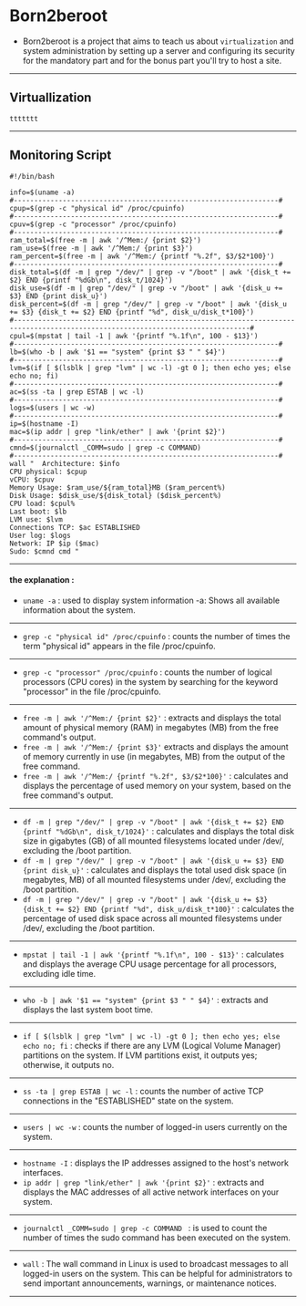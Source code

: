 # Born2beroot
+ Born2beroot is a project that aims to teach us about `virtualization` and system administration by setting up a server and configuring its security for the mandatory part and for the bonus part you'll try to host a site.
-----------------------------------------------------------------------
## Virtuallization
    ttttttt
----------------------------------------------------------------------
## Monitoring Script
    #!/bin/bash

    info=$(uname -a)
    #-----------------------------------------------------------------#
    cpup=$(grep -c "physical id" /proc/cpuinfo)
    #-----------------------------------------------------------------#
    cpuv=$(grep -c "processor" /proc/cpuinfo)
    #-----------------------------------------------------------------#
    ram_total=$(free -m | awk '/^Mem:/ {print $2}')
    ram_use=$(free -m | awk '/^Mem:/ {print $3}')
    ram_percent=$(free -m | awk '/^Mem:/ {printf "%.2f", $3/$2*100}')
    #-----------------------------------------------------------------#
    disk_total=$(df -m | grep "/dev/" | grep -v "/boot" | awk '{disk_t += $2} END {printf "%dGb\n", disk_t/1024}')
    disk_use=$(df -m | grep "/dev/" | grep -v "/boot" | awk '{disk_u += $3} END {print disk_u}')
    disk_percent=$(df -m | grep "/dev/" | grep -v "/boot" | awk '{disk_u += $3} {disk_t += $2} END {printf "%d", disk_u/disk_t*100}')
    #--------------------------------------------------------------------------------------------------------------------------------#
    cpul=$(mpstat | tail -1 | awk '{printf "%.1f\n", 100 - $13}')
    #-----------------------------------------------------------------#
    lb=$(who -b | awk '$1 == "system" {print $3 " " $4}')
    #-----------------------------------------------------------------#
    lvm=$(if [ $(lsblk | grep "lvm" | wc -l) -gt 0 ]; then echo yes; else echo no; fi)
    #-----------------------------------------------------------------#
    ac=$(ss -ta | grep ESTAB | wc -l)
    #-----------------------------------------------------------------#
    logs=$(users | wc -w)
    #-----------------------------------------------------------------#
    ip=$(hostname -I)
    mac=$(ip addr | grep "link/ether" | awk '{print $2}')
    #-----------------------------------------------------------------#
    cmnd=$(journalctl _COMM=sudo | grep -c COMMAND)
    #-----------------------------------------------------------------#
    wall "	Architecture: $info
	CPU physical: $cpup
	vCPU: $cpuv
	Memory Usage: $ram_use/${ram_total}MB ($ram_percent%)
	Disk Usage: $disk_use/${disk_total} ($disk_percent%)
	CPU load: $cpul%
	Last boot: $lb
	LVM use: $lvm
	Connections TCP: $ac ESTABLISHED
	User log: $logs
	Network: IP $ip ($mac)
	Sudo: $cmnd cmd "
---------------------------------------------------------------------
#### the explanation :

+ `uname -a`  : used to display system information -a: Shows all available information about the system.
----------------------------------------------------------------------
+ `grep -c "physical id" /proc/cpuinfo` : counts the number of times the term "physical id" appears in the file /proc/cpuinfo.
-------------------------------------------------------------------------
+ `grep -c "processor" /proc/cpuinfo` : counts the number of logical processors (CPU cores) in the system by searching for the keyword "processor" in the file /proc/cpuinfo.
-------------------------------------------------------------------------
+ `free -m | awk '/^Mem:/ {print $2}'` : extracts and displays the total amount of physical memory (RAM) in megabytes (MB) from the free command's output.
+ `free -m | awk '/^Mem:/ {print $3}'` extracts and displays the amount of memory currently in use (in megabytes, MB) from the output of the free command.
+ `free -m | awk '/^Mem:/ {printf "%.2f", $3/$2*100}'` : calculates and displays the percentage of used memory on your system, based on the free command's output.
-------------------------------------------------------------------------
+ `df -m | grep "/dev/" | grep -v "/boot" | awk '{disk_t += $2} END {printf "%dGb\n", disk_t/1024}'` : calculates and displays the total disk size in gigabytes (GB) of all mounted filesystems located under /dev/, excluding the /boot partition.
+ `df -m | grep "/dev/" | grep -v "/boot" | awk '{disk_u += $3} END {print disk_u}'` : calculates and displays the total used disk space (in megabytes, MB) of all mounted filesystems under /dev/, excluding the /boot partition.
+ `df -m | grep "/dev/" | grep -v "/boot" | awk '{disk_u += $3} {disk_t += $2} END {printf "%d", disk_u/disk_t*100}'` : calculates the percentage of used disk space across all mounted filesystems under /dev/, excluding the /boot partition.
-------------------------------------------------------------------------
+ `mpstat | tail -1 | awk '{printf "%.1f\n", 100 - $13}'` : calculates and displays the average CPU usage percentage for all processors, excluding idle time.
-------------------------------------------------------------------------
+ `who -b | awk '$1 == "system" {print $3 " " $4}'` : extracts and displays the last system boot time.
------------------------------------------------------------------------ 
+ `if [ $(lsblk | grep "lvm" | wc -l) -gt 0 ]; then echo yes; else echo no; fi` : checks if there are any LVM (Logical Volume Manager) partitions on the system. If LVM partitions exist, it outputs yes; otherwise, it outputs no.
------------------------------------------------------------------------ 
+ `ss -ta | grep ESTAB | wc -l` : counts the number of active TCP connections in the "ESTABLISHED" state on the system.
------------------------------------------------------------------------ 
+ `users | wc -w` : counts the number of logged-in users currently on the system.
------------------------------------------------------------------------ 
+ `hostname -I` : displays the IP addresses assigned to the host's network interfaces.
+ `ip addr | grep "link/ether" | awk '{print $2}'` : extracts and displays the MAC addresses of all active network interfaces on your system.
------------------------------------------------------------------------ 
+ `journalctl _COMM=sudo | grep -c COMMAND ` : is used to count the number of times the sudo command has been executed on the system.
------------------------------------------------------------------------ 
+ `wall` : The wall command in Linux is used to broadcast messages to all logged-in users on the system. This can be helpful for administrators to send important announcements, warnings, or maintenance notices.
------------------------------------------------------------------------ 


